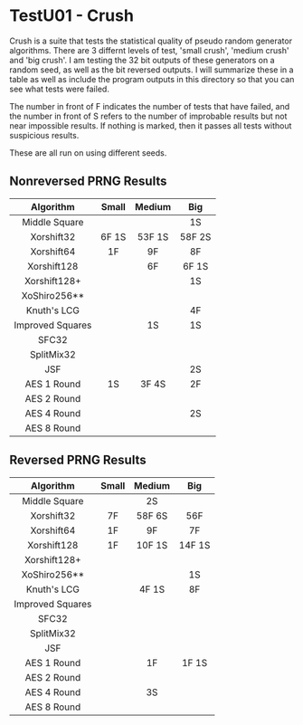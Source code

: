 # TestU01 - Crush 

Crush is a suite that tests the statistical quality of pseudo random generator algorithms. There are 3 differnt levels of test, 'small crush', 'medium crush' and 'big crush'. I am testing the 32 bit outputs of these generators on a random seed, as well as the bit reversed outputs. I will summarize these in a table as well as include the program outputs in this directory so that you can see what tests were failed.

The number in front of F indicates the number of tests that have failed, and the number in front of S refers to the number of improbable results but not near impossible results. If nothing is marked, then it passes all tests without suspicious results.

These are all run on using different seeds.


## Nonreversed PRNG Results

|     Algorithm    | Small | Medium |   Big  |
|:----------------:|:-----:|:------:|:------:|
|   Middle Square  |       |        |   1S   |
|    Xorshift32    | 6F 1S | 53F 1S | 58F 2S |
|    Xorshift64    |   1F  |   9F   |   8F   |
|    Xorshift128   |       |   6F   |  6F 1S |
|   Xorshift128+   |       |        |   1S   |
|   XoShiro256**   |       |        |        |
|    Knuth's LCG   |       |        |   4F   |
| Improved Squares |       |   1S   |   1S   |
|       SFC32      |       |        |        |
|    SplitMix32    |       |        |        |
|        JSF       |       |        |   2S   |
|    AES 1 Round   |   1S  |  3F 4S |   2F   |
|    AES 2 Round   |       |        |        |
|    AES 4 Round   |       |        |   2S   |
|    AES 8 Round   |       |        |        |

## Reversed PRNG Results
|     Algorithm    | Small | Medium |   Big  |
|:----------------:|:-----:|:------:|:------:|
|   Middle Square  |       |   2S   |        |
|    Xorshift32    |   7F  | 58F 6S |   56F  |
|    Xorshift64    |   1F  |   9F   |   7F   |
|    Xorshift128   |   1F  | 10F 1S | 14F 1S |
|   Xorshift128+   |       |        |        |
|   XoShiro256**   |       |        |   1S   |
|    Knuth's LCG   |       |  4F 1S |   8F   |
| Improved Squares |       |        |        |
|       SFC32      |       |        |        |
|    SplitMix32    |       |        |        |
|        JSF       |       |        |        |
|    AES 1 Round   |       |   1F   |  1F 1S |
|    AES 2 Round   |       |        |        |
|    AES 4 Round   |       |   3S   |        |
|    AES 8 Round   |       |        |        |
